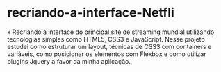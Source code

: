 # recriando-a-interface-Netfli
x
Recriando a interface do principal site de streaming mundial utilizando tecnologias simples como HTML5, CSS3 e JavaScript.
Nesse projeto estudei como estruturar um layout, técnicas de CSS3 com containers e variáveis, como posicionar os elementos com Flexbox e como utilizar plugins Jquery a favor da minha aplicação.
